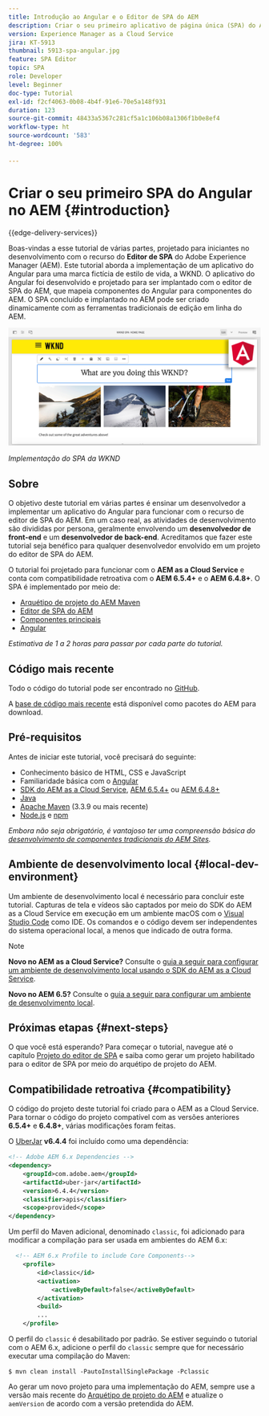 ```yaml
---
title: Introdução ao Angular e o Editor de SPA do AEM
description: Criar o seu primeiro aplicativo de página única (SPA) do Angular que seja editável no Adobe Experience Manager (AEM), com SPA da WKND.
version: Experience Manager as a Cloud Service
jira: KT-5913
thumbnail: 5913-spa-angular.jpg
feature: SPA Editor
topic: SPA
role: Developer
level: Beginner
doc-type: Tutorial
exl-id: f2cf4063-0b08-4b4f-91e6-70e5a148f931
duration: 123
source-git-commit: 48433a5367c281cf5a1c106b08a1306f1b0e8ef4
workflow-type: ht
source-wordcount: '583'
ht-degree: 100%

---
```


# Criar o seu primeiro SPA do Angular no AEM {#introduction}

{{edge-delivery-services}}

Boas-vindas a esse tutorial de várias partes, projetado para iniciantes no desenvolvimento com o recurso do **Editor de SPA** do Adobe Experience Manager (AEM). Este tutorial aborda a implementação de um aplicativo do Angular para uma marca fictícia de estilo de vida, a WKND. O aplicativo do Angular foi desenvolvido e projetado para ser implantado com o editor de SPA do AEM, que mapeia componentes do Angular para componentes do AEM. O SPA concluído e implantado no AEM pode ser criado dinamicamente com as ferramentas tradicionais de edição em linha do AEM.

![SPA final implementado](assets/wknd-spa-implementation.png)

*Implementação do SPA da WKND*

## Sobre

O objetivo deste tutorial em várias partes é ensinar um desenvolvedor a implementar um aplicativo do Angular para funcionar com o recurso de editor de SPA do AEM. Em um caso real, as atividades de desenvolvimento são divididas por persona, geralmente envolvendo um **desenvolvedor de front-end** e um **desenvolvedor de back-end**. Acreditamos que fazer este tutorial seja benéfico para qualquer desenvolvedor envolvido em um projeto do editor de SPA do AEM.

O tutorial foi projetado para funcionar com o **AEM as a Cloud Service** e conta com compatibilidade retroativa com o **AEM 6.5.4+** e o **AEM 6.4.8+**. O SPA é implementado por meio de:

* [Arquétipo de projeto do AEM Maven](https://experienceleague.adobe.com/pt-br/docs/experience-manager-core-components/using/developing/archetype/overview)
* [Editor de SPA do AEM](https://experienceleague.adobe.com/pt-br/docs/experience-manager-65/content/implementing/developing/spas/spa-walkthrough#content-editing-experience-with-spa)
* [Componentes principais](https://experienceleague.adobe.com/pt-br/docs/experience-manager-core-components/using/introduction)
* [Angular](https://angular.io/)

*Estimativa de 1 a 2 horas para passar por cada parte do tutorial.*

## Código mais recente

Todo o código do tutorial pode ser encontrado no [GitHub](https://github.com/adobe/aem-guides-wknd-spa).

A [base de código mais recente](https://github.com/adobe/aem-guides-wknd-spa/releases) está disponível como pacotes do AEM para download.

## Pré-requisitos

Antes de iniciar este tutorial, você precisará do seguinte:

* Conhecimento básico de HTML, CSS e JavaScript
* Familiaridade básica com o [Angular](https://angular.io/)
* [SDK do AEM as a Cloud Service](https://experienceleague.adobe.com/pt-br/docs/experience-manager-learn/cloud-service/local-development-environment-set-up/aem-runtime#download-the-aem-as-a-cloud-service-sdk), [AEM 6.5.4+](https://helpx.adobe.com/br/experience-manager/aem-releases-updates.html#65) ou [AEM 6.4.8+](https://helpx.adobe.com/br/experience-manager/aem-releases-updates.html#64)
* [Java](https://downloads.experiencecloud.adobe.com/content/software-distribution/en/general.html)
* [Apache Maven](https://maven.apache.org/) (3.3.9 ou mais recente)
* [Node.js](https://nodejs.org/pt) e [npm](https://www.npmjs.com/)

*Embora não seja obrigatório, é vantajoso ter uma compreensão básica do [desenvolvimento de componentes tradicionais do AEM Sites](https://experienceleague.adobe.com/docs/experience-manager-learn/getting-started-wknd-tutorial-develop/overview.html?lang=pt-BR).*

## Ambiente de desenvolvimento local {#local-dev-environment}

Um ambiente de desenvolvimento local é necessário para concluir este tutorial. Capturas de tela e vídeos são captados por meio do SDK do AEM as a Cloud Service em execução em um ambiente macOS com o [Visual Studio Code](https://code.visualstudio.com/) como IDE. Os comandos e o código devem ser independentes do sistema operacional local, a menos que indicado de outra forma.

>[!NOTE]
>
> **Novo no AEM as a Cloud Service?** Consulte o [guia a seguir para configurar um ambiente de desenvolvimento local usando o SDK do AEM as a Cloud Service](https://experienceleague.adobe.com/docs/experience-manager-learn/cloud-service/local-development-environment-set-up/overview.html?lang=pt-BR).
>
> **Novo no AEM 6.5?** Consulte o [guia a seguir para configurar um ambiente de desenvolvimento local](https://experienceleague.adobe.com/docs/experience-manager-learn/foundation/development/set-up-a-local-aem-development-environment.html?lang=pt-BR).

## Próximas etapas {#next-steps}

O que você está esperando? Para começar o tutorial, navegue até o capítulo [Projeto do editor de SPA](create-project.md) e saiba como gerar um projeto habilitado para o editor de SPA por meio do arquétipo de projeto do AEM.

## Compatibilidade retroativa {#compatibility}

O código do projeto deste tutorial foi criado para o AEM as a Cloud Service. Para tornar o código do projeto compatível com as versões anteriores **6.5.4+** e **6.4.8+**, várias modificações foram feitas.

O [UberJar](https://experienceleague.adobe.com/pt-br/docs/experience-manager-65/content/implementing/developing/devtools/ht-projects-maven#what-is-the-uberjar) **v6.4.4** foi incluído como uma dependência:

```xml
<!-- Adobe AEM 6.x Dependencies -->
<dependency>
    <groupId>com.adobe.aem</groupId>
    <artifactId>uber-jar</artifactId>
    <version>6.4.4</version>
    <classifier>apis</classifier>
    <scope>provided</scope>
</dependency>
```

Um perfil do Maven adicional, denominado `classic`, foi adicionado para modificar a compilação para ser usada em ambientes do AEM 6.x:

```xml
  <!-- AEM 6.x Profile to include Core Components-->
    <profile>
        <id>classic</id>
        <activation>
            <activeByDefault>false</activeByDefault>
        </activation>
        <build>
        ...
    </profile>
```

O perfil do `classic` é desabilitado por padrão. Se estiver seguindo o tutorial com o AEM 6.x, adicione o perfil do `classic` sempre que for necessário executar uma compilação do Maven:

```shell
$ mvn clean install -PautoInstallSinglePackage -Pclassic
```

Ao gerar um novo projeto para uma implementação do AEM, sempre use a versão mais recente do [Arquétipo de projeto do AEM](https://github.com/adobe/aem-project-archetype) e atualize o `aemVersion` de acordo com a versão pretendida do AEM.
